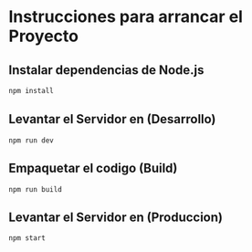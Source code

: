 # Instrucciones para arrancar el Proyecto
## Instalar dependencias de Node.js
```bash
npm install
```

## Levantar el Servidor en (Desarrollo)
```
npm run dev
```

## Empaquetar el codigo (Build)
```
npm run build
```

## Levantar el Servidor en (Produccion)
```
npm start
```